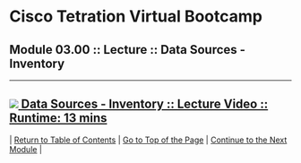 # Cisco Tetration Virtual Bootcamp
  
## Module 03.00 :: Lecture :: Data Sources - Inventory

---
<a href="https://deftcon-tetration-virtual-bootcamp.s3.us-east-2.amazonaws.com/lectures/Module_03.00__Lecture__Data_Sources__Inventory.mp4" style="font-weight:bold"><img src="https://tetration.guru/bootcamp/diagrams/images/video_icon_mini.png"> Data Sources - Inventory :: Lecture Video :: Runtime: 13 mins</a>
---

| [Return to Table of Contents](https://tetration.guru/bootcamp/) | [Go to Top of the Page](README.md) | [Continue to the Next Module](../module_03-01/) |